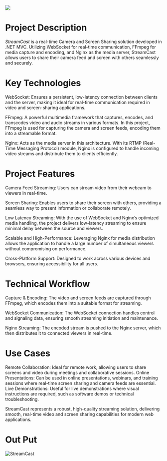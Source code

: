 <div>
    <img src="https://readme-typing-svg.demolab.com/?pause=1&size=50&color=f75c7e&center=True&width=1200&height=120&vCenter=True&lines=Click+the+⭐+Star+please .;Any+questions+can+be+asked+in+Issue." />
</div>

# Project Description
*StreamCast* is a real-time Camera and Screen Sharing solution developed in .NET MVC. Utilizing WebSocket for real-time communication, FFmpeg for media capture and encoding, and Nginx as the media server, StreamCast allows users to share their camera feed and screen with others seamlessly and securely.

# Key Technologies

WebSocket: Ensures a persistent, low-latency connection between clients and the server, making it ideal for real-time communication required in video and screen-sharing applications.

FFmpeg: A powerful multimedia framework that captures, encodes, and transcodes video and audio streams in various formats. In this project, FFmpeg is used for capturing the camera and screen feeds, encoding them into a streamable format.

Nginx: Acts as the media server in this architecture. With its RTMP (Real-Time Messaging Protocol) module, Nginx is configured to handle incoming video streams and distribute them to clients efficiently.

# Project Features

Camera Feed Streaming: Users can stream video from their webcam to viewers in real-time.

Screen Sharing: Enables users to share their screen with others, providing a seamless way to present information or collaborate remotely.

Low Latency Streaming: With the use of WebSocket and Nginx’s optimized media handling, the project delivers low-latency streaming to ensure minimal delay between the source and viewers.

Scalable and High-Performance: Leveraging Nginx for media distribution allows the application to handle a large number of simultaneous viewers without compromising on performance.

Cross-Platform Support: Designed to work across various devices and browsers, ensuring accessibility for all users.

# Technical Workflow

Capture & Encoding: The video and screen feeds are captured through FFmpeg, which encodes them into a suitable format for streaming.

WebSocket Communication: The WebSocket connection handles control and signaling data, ensuring smooth streaming initiation and maintenance.

Nginx Streaming: The encoded stream is pushed to the Nginx server, which then distributes it to connected viewers in real-time.

# Use Cases

Remote Collaboration: Ideal for remote work, allowing users to share screens and video during meetings and collaborative sessions.
Online Presentations: Can be used in online presentations, webinars, and training sessions where real-time screen sharing and camera feeds are essential.
Live Demonstrations: Useful for live demonstrations where visual instructions are required, such as software demos or technical troubleshooting.

StreamCast represents a robust, high-quality streaming solution, delivering smooth, real-time video and screen sharing capabilities for modern web applications.

# Out Put
![StreamCast](https://github.com/user-attachments/assets/8874044d-517b-45b1-89eb-943a8caf3dee)



